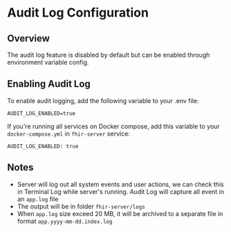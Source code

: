 # Audit Log Configuration

## Overview

The audit log feature is disabled by default but can be enabled through environment variable config.

## Enabling Audit Log

To enable audit logging, add the following variable to your .env file:

```
AUDIT_LOG_ENABLED=true
```

If you're running all services on Docker compose, add this variable to your `docker-compose.yml` in `fhir-server` service:
```
AUDIT_LOG_ENABLED: true
```

## Notes

- Server will log out all system events and user actions, we can check this in Terminal Log while server's running. Audit Log will capture all event in an `app.log` file
- The output will be in folder `fhir-server/logs`
- When `app.log` size exceed 20 MB, it will be archived to a separate file in format `app.yyyy-mm-dd.index.log`
